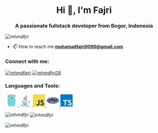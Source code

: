 <h1 align="center">Hi 👋, I'm Fajri</h1>
<h3 align="center">A passionate fullstack developer from Bogor, Indonesia</h3>

<p align="left"> <img src="https://komarev.com/ghpvc/?username=mhmdfjri&label=Profile%20views&color=0e75b6&style=flat" alt="mhmdfjri" /> </p>

- 📫 How to reach me **muhamadfajri9090@gmail.com**

<h3 align="left">Connect with me:</h3>
<p align="left">
<a href="https://linkedin.com/in/mhmdfajri" target="blank"><img align="center" src="https://raw.githubusercontent.com/rahuldkjain/github-profile-readme-generator/master/src/images/icons/Social/linked-in-alt.svg" alt="mhmdfajri" height="30" width="40" /></a>
<a href="https://instagram.com/mhmdfjri28" target="blank"><img align="center" src="https://raw.githubusercontent.com/rahuldkjain/github-profile-readme-generator/master/src/images/icons/Social/instagram.svg" alt="mhmdfjri28" height="30" width="40" /></a>
</p>

<h3 align="left">Languages and Tools:</h3>
<p align="left"> <a href="https://golang.org" target="_blank" rel="noreferrer"> <img src="https://raw.githubusercontent.com/devicons/devicon/master/icons/go/go-original.svg" alt="go" width="40" height="40"/> </a> <a href="https://www.java.com" target="_blank" rel="noreferrer"> <img src="https://raw.githubusercontent.com/devicons/devicon/master/icons/java/java-original.svg" alt="java" width="40" height="40"/> </a> <a href="https://developer.mozilla.org/en-US/docs/Web/JavaScript" target="_blank" rel="noreferrer"> <img src="https://raw.githubusercontent.com/devicons/devicon/master/icons/javascript/javascript-original.svg" alt="javascript" width="40" height="40"/> </a> <a href="https://www.php.net" target="_blank" rel="noreferrer"> <img src="https://raw.githubusercontent.com/devicons/devicon/master/icons/php/php-original.svg" alt="php" width="40" height="40"/> </a> <a href="https://www.typescriptlang.org/" target="_blank" rel="noreferrer"> <img src="https://raw.githubusercontent.com/devicons/devicon/master/icons/typescript/typescript-original.svg" alt="typescript" width="40" height="40"/> </a> </p>

<p><img align="left" src="https://github-readme-stats.vercel.app/api/top-langs?username=mhmdfjri&show_icons=true&locale=en&layout=compact" alt="mhmdfjri" /></p>

<p>&nbsp;<img align="center" src="https://github-readme-stats.vercel.app/api?username=mhmdfjri&show_icons=true&locale=en" alt="mhmdfjri" /></p>

<p><img align="center" src="https://github-readme-streak-stats.herokuapp.com/?user=mhmdfjri&" alt="mhmdfjri" /></p>
